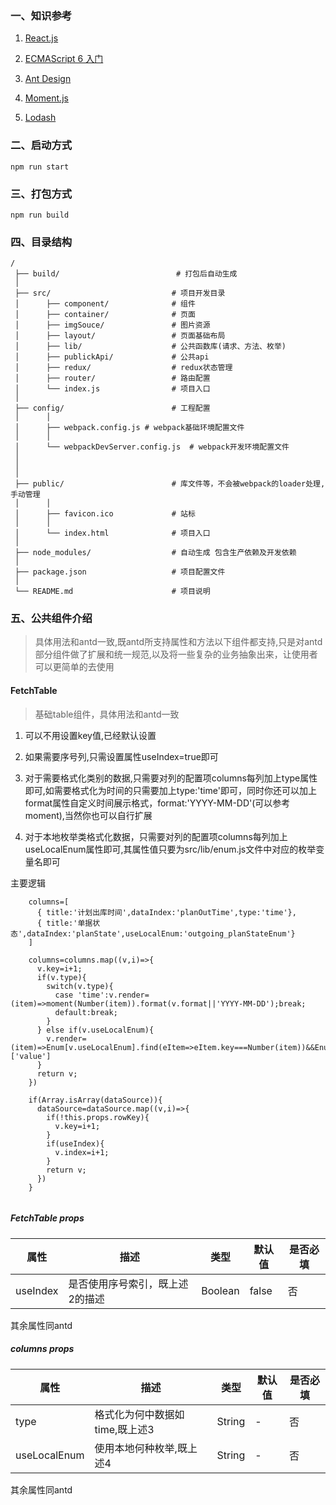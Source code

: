 ### 一、知识参考

1. [React.js](https://reactjs.org/)

2. [ECMAScript 6 入门](http://es6.ruanyifeng.com/)

3. [Ant Design](https://ant.design/index-cn)

4. [Moment.js](http://momentjs.cn/)

5. [Lodash](https://www.lodashjs.com/docs/4.17.5.html)

### 二、启动方式

```
npm run start

```

### 三、打包方式

```
npm run build

```
### 四、目录结构

```
/
 ├── build/                          # 打包后自动生成
 │
 ├── src/                           # 项目开发目录
 │      ├── component/              # 组件
 │      ├── container/              # 页面
 │      ├── imgSouce/               # 图片资源
 │      ├── layout/                 # 页面基础布局
 │      ├── lib/                    # 公共函数库(请求、方法、枚举)
 │      ├── publickApi/             # 公共api
 │      ├── redux/                  # redux状态管理
 │      ├── router/                 # 路由配置
 │      └── index.js                # 项目入口
 │
 ├── config/                        # 工程配置
 │      │
 │      ├── webpack.config.js # webpack基础环境配置文件
 │      │
 │      └── webpackDevServer.config.js  # webpack开发环境配置文件
 │
 │
 │
 ├── public/                        # 库文件等，不会被webpack的loader处理,手动管理
 │      │
 │      ├── favicon.ico             # 站标
 │      │
 │      └── index.html              # 项目入口
 │
 ├── node_modules/                  # 自动生成 包含生产依赖及开发依赖
 │
 ├── package.json                   # 项目配置文件
 │
 └── README.md                      # 项目说明

```

### 五、公共组件介绍
> 具体用法和antd一致,既antd所支持属性和方法以下组件都支持,只是对antd部分组件做了扩展和统一规范,以及将一些复杂的业务抽象出来，让使用者可以更简单的去使用

#### FetchTable
> 基础table组件，具体用法和antd一致

1. 可以不用设置key值,已经默认设置

2. 如果需要序号列,只需设置属性useIndex=true即可

3. 对于需要格式化类别的数据,只需要对列的配置项columns每列加上type属性即可,如需要格式化为时间的只需要加上type:'time'即可，同时你还可以加上format属性自定义时间展示格式，format:'YYYY-MM-DD'(可以参考moment),当然你也可以自行扩展

4. 对于本地枚举类格式化数据，只需要对列的配置项columns每列加上useLocalEnum属性即可,其属性值只要为src/lib/enum.js文件中对应的枚举变量名即可

主要逻辑

```
    columns=[
      { title:'计划出库时间',dataIndex:'planOutTime',type:'time'},
      { title:'单据状态',dataIndex:'planState',useLocalEnum:'outgoing_planStateEnum'}
    ]
    
    columns=columns.map((v,i)=>{
      v.key=i+1;
      if(v.type){ 
        switch(v.type){
          case 'time':v.render=(item)=>moment(Number(item)).format(v.format||'YYYY-MM-DD');break;
          default:break;
        }
      } else if(v.useLocalEnum){
        v.render=(item)=>Enum[v.useLocalEnum].find(eItem=>eItem.key===Number(item))&&Enum[v.useLocalEnum].find(eItem=>eItem.key===Number(item))['value']
      }
      return v;
    })

    if(Array.isArray(dataSource)){
      dataSource=dataSource.map((v,i)=>{
        if(!this.props.rowKey){
          v.key=i+1;
        }
        if(useIndex){
          v.index=i+1;
        }
        return v;
      }) 
    }
    
```

##### FetchTable props

| 属性  | 描述  |  类型 | 默认值 | 是否必填  |
| --- | --- |  --- | --- | --- | 
| useIndex |  是否使用序号索引，既上述2的描述  |  Boolean  | false  |  否  |

其余属性同antd

##### columns props

| 属性  | 描述  |  类型 | 默认值 | 是否必填  |
| --- | --- |  --- | --- | --- | 
| type |  格式化为何中数据如time,既上述3  |  String  | -  |  否  |
| useLocalEnum |  使用本地何种枚举,既上述4  |  String  | -  |  否  |

其余属性同antd